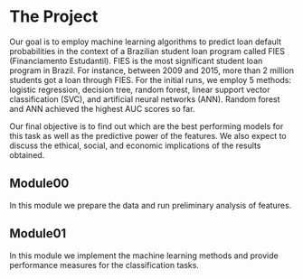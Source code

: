 # The Project 

Our goal is to employ machine learning algorithms to predict loan default probabilities in the context of a Brazilian student loan program called FIES (Financiamento Estudantil). FIES is the most significant student loan program in Brazil. For instance, between 2009 and 2015, more than 2 million students got a loan through FIES. For the initial runs, we employ 5 methods: logistic regression, decision tree, random forest, linear support vector classification (SVC), and artificial neural networks (ANN). Random forest and ANN achieved the highest AUC scores so far. 

Our final objective is to find out which are the best performing models for this task as well as the predictive power of the features. We also expect to discuss the ethical, social, and economic implications of the results obtained.


## Module00
In this module we prepare the data and run preliminary analysis of features. 

## Module01
In this module we implement the machine learning methods and provide performance measures for the classification tasks. 
